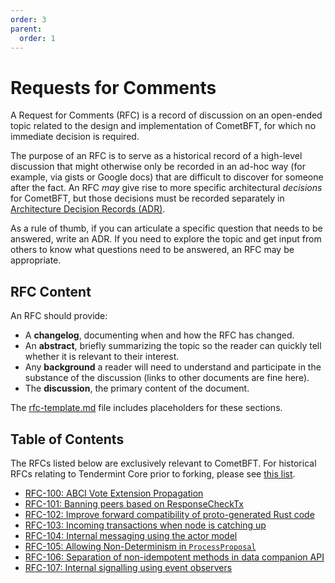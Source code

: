```yaml
---
order: 3
parent:
  order: 1
---
```


# Requests for Comments

A Request for Comments (RFC) is a record of discussion on an open-ended topic
related to the design and implementation of CometBFT, for which no
immediate decision is required.

The purpose of an RFC is to serve as a historical record of a high-level
discussion that might otherwise only be recorded in an ad-hoc way (for example,
via gists or Google docs) that are difficult to discover for someone after the
fact. An RFC _may_ give rise to more specific architectural _decisions_ for
CometBFT, but those decisions must be recorded separately in
[Architecture Decision Records (ADR)](../architecture/).

As a rule of thumb, if you can articulate a specific question that needs to be
answered, write an ADR. If you need to explore the topic and get input from
others to know what questions need to be answered, an RFC may be appropriate.

## RFC Content

An RFC should provide:

- A **changelog**, documenting when and how the RFC has changed.
- An **abstract**, briefly summarizing the topic so the reader can quickly tell
  whether it is relevant to their interest.
- Any **background** a reader will need to understand and participate in the
  substance of the discussion (links to other documents are fine here).
- The **discussion**, the primary content of the document.

The [rfc-template.md](./rfc-template.md) file includes placeholders for these
sections.

## Table of Contents

The RFCs listed below are exclusively relevant to CometBFT. For historical RFCs
relating to Tendermint Core prior to forking, please see
[this list](./tendermint-core/).

<!-- - [RFC-NNN: Title](./rfc-NNN-title.md) -->
- [RFC-100: ABCI Vote Extension Propagation](./rfc-100-abci-vote-extension-propag.md)
- [RFC-101: Banning peers based on ResponseCheckTx](./rfc-101-p2p-bad-peers-checktx.md)
- [RFC-102: Improve forward compatibility of proto-generated Rust code](./rfc-102-rust-gen-builders.md)
- [RFC-103: Incoming transactions when node is catching up](./rfc-103-incoming-txs-when-catching-up.md)
- [RFC-104: Internal messaging using the actor model](./rfc-104-actor-model.md)
- [RFC-105: Allowing Non-Determinism in `ProcessProposal`](./rfc-105-non-det-process-proposal.md)
- [RFC-106: Separation of non-idempotent methods in data companion API](./rfc-106-separate-stateful-methods.md)
- [RFC-107: Internal signalling using event observers](./rfc-107-event-observer.md)

